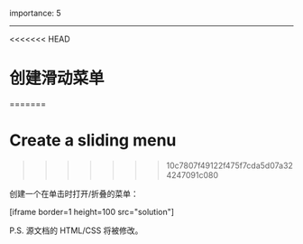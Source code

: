 importance: 5

---

<<<<<<< HEAD
# 创建滑动菜单
=======
# Create a sliding menu
>>>>>>> 10c7807f49122f475f7cda5d07a324247091c080

创建一个在单击时打开/折叠的菜单：

[iframe border=1 height=100 src="solution"]

P.S. 源文档的 HTML/CSS 将被修改。
